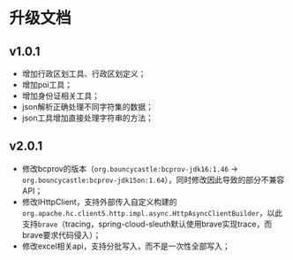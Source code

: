 # 升级文档
## v1.0.1
- 增加行政区划工具、行政区划定义；
- 增加poi工具；
- 增加身份证相关工具；
- json解析正确处理不同字符集的数据；
- json工具增加直接处理字符串的方法；

## v2.0.1
- 修改bcprov的版本（`org.bouncycastle:bcprov-jdk16:1.46` -> `org.bouncycastle:bcprov-jdk15on:1.64`），同时修改因此导致的部分不兼容API；
- 修改IHttpClient，支持外部传入自定义构建的`org.apache.hc.client5.http.impl.async.HttpAsyncClientBuilder`，以此支持`brave`（tracing，spring-cloud-sleuth默认使用brave实现trace，而brave要求代码侵入）；
- 修改excel相关api，支持分批写入，而不是一次性全部写入；

